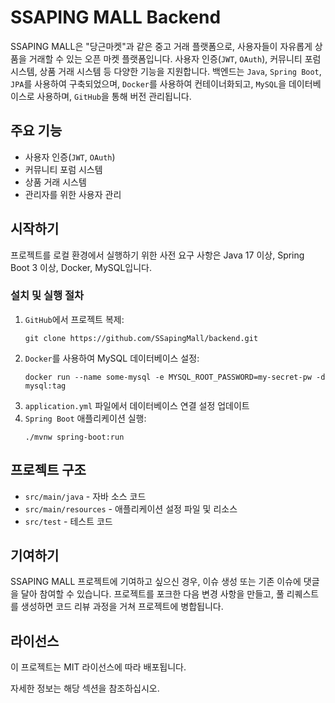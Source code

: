 # SSAPING MALL Backend

SSAPING MALL은 "당근마켓"과 같은 중고 거래 플랫폼으로, 사용자들이 자유롭게 상품을 거래할 수 있는 오픈 마켓 플랫폼입니다. 사용자 인증(`JWT`, `OAuth`), 커뮤니티 포럼 시스템, 상품 거래 시스템 등 다양한 기능을 지원합니다. 백엔드는 `Java`, `Spring Boot`, `JPA`를 사용하여 구축되었으며, `Docker`를 사용하여 컨테이너화되고, `MySQL`을 데이터베이스로 사용하며, `GitHub`을 통해 버전 관리됩니다.

## 주요 기능

- 사용자 인증(`JWT`, `OAuth`)
- 커뮤니티 포럼 시스템
- 상품 거래 시스템
- 관리자를 위한 사용자 관리

## 시작하기

프로젝트를 로컬 환경에서 실행하기 위한 사전 요구 사항은 Java 17 이상, Spring Boot 3 이상, Docker, MySQL입니다. 

### 설치 및 실행 절차

1. `GitHub`에서 프로젝트 복제:
   ```
   git clone https://github.com/SSapingMall/backend.git
   ```
2. `Docker`를 사용하여 MySQL 데이터베이스 설정:
   ```
   docker run --name some-mysql -e MYSQL_ROOT_PASSWORD=my-secret-pw -d mysql:tag
   ```
3. `application.yml` 파일에서 데이터베이스 연결 설정 업데이트
4. `Spring Boot` 애플리케이션 실행:
   ```
   ./mvnw spring-boot:run
   ```

## 프로젝트 구조

- `src/main/java` - 자바 소스 코드
- `src/main/resources` - 애플리케이션 설정 파일 및 리소스
- `src/test` - 테스트 코드

## 기여하기

SSAPING MALL 프로젝트에 기여하고 싶으신 경우, 이슈 생성 또는 기존 이슈에 댓글을 달아 참여할 수 있습니다. 프로젝트를 포크한 다음 변경 사항을 만들고, 풀 리퀘스트를 생성하면 코드 리뷰 과정을 거쳐 프로젝트에 병합됩니다.

## 라이선스

이 프로젝트는 MIT 라이선스에 따라 배포됩니다.

자세한 정보는 해당 섹션을 참조하십시오.
